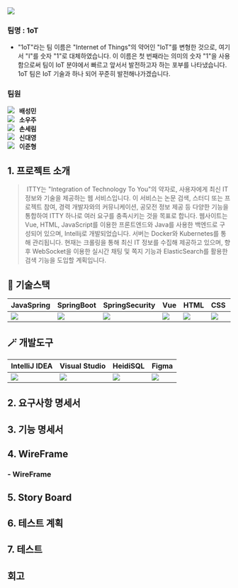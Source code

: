 <img src="https://capsule-render.vercel.app/api?type=waving&color=auto&height=200&section=header&text=ITTY&fontSize=80&fontColor=ffffff" />
<p align="center"></p>

###  팀명 : 1oT
- "1oT"라는 팀 이름은 "Internet of Things"의 약어인 "IoT"를 변형한 것으로, 여기서 "I"를 숫자 "1"로 대체하였습니다. 이 이름은 첫 번째라는 의미의 숫자 "1"을 사용함으로써 팀이 IoT 분야에서 빠르고 앞서서 발전하고자 하는 포부를 나타냈습니다. 1oT 팀은 IoT 기술과 하나 되어 꾸준히 발전해나가겠습니다.


###  팀원
 
[<img src="https://img.shields.io/badge/Github-Link-181717?logo=Github">](https://github.com/mini-xi) <strong>&nbsp;&nbsp;배성민</strong> <br>
[<img src="https://img.shields.io/badge/Github-Link-181717?logo=Github">](https://github.com/helloItsUniverse) <strong>&nbsp;&nbsp;소우주</strong> <br>
[<img src="https://img.shields.io/badge/Github-Link-181717?logo=Github">](https://github.com/bucky1005) <strong>&nbsp;&nbsp;손세림</strong> <br>
[<img src="https://img.shields.io/badge/Github-Link-181717?logo=Github">](https://github.com/DYShin1) <strong>&nbsp;&nbsp;신대영</strong> <br>
[<img src="https://img.shields.io/badge/Github-Link-181717?logo=Github">](https://github.com/jhlee6515) <strong>&nbsp;&nbsp;이준형</strong> <br>
## 1. 프로젝트 소개

> &nbsp;ITTY는 "Integration of Technology To You"의 약자로, 사용자에게 최신 IT 정보와 기술을 제공하는 웹 서비스입니다. 이 서비스는 논문 검색, 스터디 또는 프로젝트 참여, 경력 개발자와의 커뮤니케이션, 공모전 정보 제공 등 다양한 기능을 통합하여 ITTY 하나로 여러 요구를 충족시키는 것을 목표로 합니다. 웹사이트는 Vue, HTML, JavaScript를 이용한 프론트엔드와 Java를 사용한 백엔드로 구성되어 있으며, Intellij로 개발되었습니다. 서버는 Docker와 Kubernetes를 통해 관리됩니다. 현재는 크롤링을 통해 최신 IT 정보를 수집해 제공하고 있으며, 향후 WebSocket을 이용한 실시간 채팅 및 쪽지 기능과 ElasticSearch를 활용한 검색 기능을 도입할 계획입니다.

## 💾 기술스택
<div align="center">

|JavaSpring|SpringBoot|SpringSecurity|Vue|HTML|CSS|JavaScript|MariaDB|
|---|---|---|---|---|---|---|---|
|<img src="https://img.shields.io/badge/Spring-6DB33F?style=for-the-badge&logo=Spring&logoColor=white">|<img src="https://img.shields.io/badge/Spring Boot-6DB33F?style=for-the-badge&logo=Spring Boot&logoColor=white">|<img src="https://img.shields.io/badge/Spring Security-6DB33F?style=for-the-badge&logo=Spring Security&logoColor=white">|<img src="https://img.shields.io/badge/Vue-4FC08D?style=for-the-badge&logo=Vue.js&logoColor=white">|<img src="https://img.shields.io/badge/HTML-E34F26?style=for-the-badge&logo=HTML5&logoColor=white">|<img src="https://img.shields.io/badge/CSS-1572B6?style=for-the-badge&logo=CSS3&logoColor=white">|<img src="https://img.shields.io/badge/JavaScript-F7DE1E?style=for-the-badge&logo=JavaScript&logoColor=white">|<img src="https://img.shields.io/badge/MariaDB-003545?style=for-the-badge&logo=MariaDB&logoColor=white">|

</div>

## 🪄 개발도구
<div align="center">

|IntelliJ IDEA|Visual Studio|HeidiSQL|Figma|
|---|---|---|---|
|<img src="https://img.shields.io/badge/IntelliJ IDEA-000000?style=for-the-badge&logo=IntelliJ IDEA&logoColor=white">|<img src="https://img.shields.io/badge/Visual Studio-007ACC?style=for-the-badge&logo=Visual Studio Code&logoColor=white">|<img src="https://img.shields.io/badge/HeidiSQL-6DB33F?style=for-the-badge">|<img src="https://img.shields.io/badge/Figma-F24E1E?style=for-the-badge&logo=Figma&logoColor=white">|

</div>

## 2. 요구사항 명세서

## 3. 기능 명세서


## 4. WireFrame


###  - WireFrame

## 5. Story Board


## 6. 테스트 계획

## 7. 테스트


## 회고

